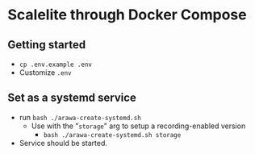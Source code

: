 # Scalelite through Docker Compose

## Getting started  
- `cp .env.example .env`
- Customize `.env`


## Set as a systemd service
- run `bash ./arawa-create-systemd.sh`
  - Use with the "`storage`" arg to setup a recording-enabled version
    - `bash ./arawa-create-systemd.sh storage`
- Service should be started.

